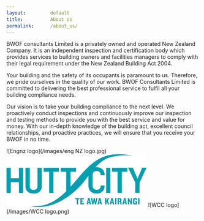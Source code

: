 ```yaml
---
layout:         default
title:          About Us
permalink:      /about_us/
---
```


BWOF consultants Limited is a privately owned and operated New Zealand Company. It is an
independent inspection and certification body which provides services to building owners and
facilities managers to comply with their legal requirement under the New Zealand Building Act
2004.

Your building and the safety of its occupants is paramount to us. Therefore, we pride ourselves in
the quality of our work. BWOF Consultants Limited is committed to delivering the best professional
service to fulfil all your building compliance needs.

Our vision is to take your building compliance to the next level. We proactively conduct inspections
and continuously improve our inspection and testing methods to provide you with the best service
and value for money. With our in-depth knowledge of the building act, excellent council
relationships, and proactive practices, we will ensure that you receive your BWOF in no time.






![Engnz logo](/images/eng NZ logo.jpg)          ![HCC logo](/images/HCClogo.png)      ![WCC logo](/images/WCC logo.png)
